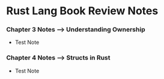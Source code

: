 <h1> Rust Lang Book Review Notes </h1>

<h3> Chapter 3 Notes --> Understanding Ownership </h3>

<ul>
    <li> Test Note </li>
</ul>

<h3> Chapter 4 Notes --> Structs in Rust </h3>

<ul>
    <li> Test Note </li>
</ul>